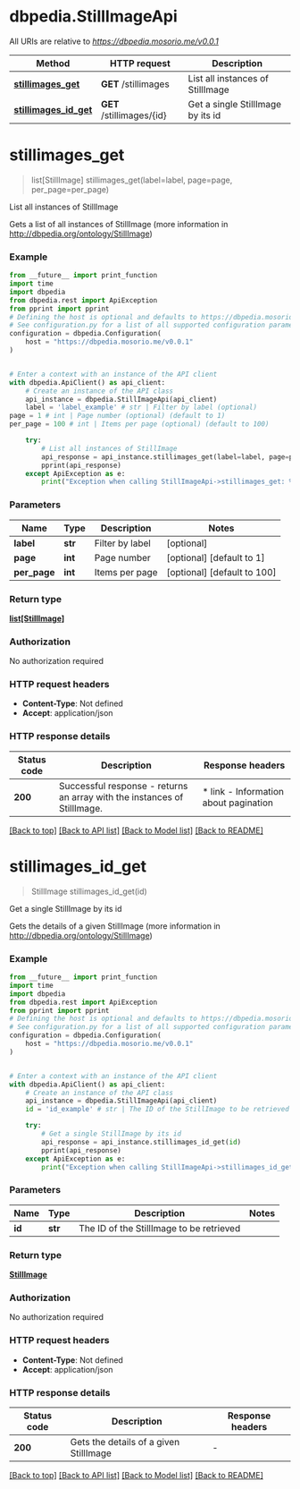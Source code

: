# dbpedia.StillImageApi

All URIs are relative to *https://dbpedia.mosorio.me/v0.0.1*

Method | HTTP request | Description
------------- | ------------- | -------------
[**stillimages_get**](StillImageApi.md#stillimages_get) | **GET** /stillimages | List all instances of StillImage
[**stillimages_id_get**](StillImageApi.md#stillimages_id_get) | **GET** /stillimages/{id} | Get a single StillImage by its id


# **stillimages_get**
> list[StillImage] stillimages_get(label=label, page=page, per_page=per_page)

List all instances of StillImage

Gets a list of all instances of StillImage (more information in http://dbpedia.org/ontology/StillImage)

### Example

```python
from __future__ import print_function
import time
import dbpedia
from dbpedia.rest import ApiException
from pprint import pprint
# Defining the host is optional and defaults to https://dbpedia.mosorio.me/v0.0.1
# See configuration.py for a list of all supported configuration parameters.
configuration = dbpedia.Configuration(
    host = "https://dbpedia.mosorio.me/v0.0.1"
)


# Enter a context with an instance of the API client
with dbpedia.ApiClient() as api_client:
    # Create an instance of the API class
    api_instance = dbpedia.StillImageApi(api_client)
    label = 'label_example' # str | Filter by label (optional)
page = 1 # int | Page number (optional) (default to 1)
per_page = 100 # int | Items per page (optional) (default to 100)

    try:
        # List all instances of StillImage
        api_response = api_instance.stillimages_get(label=label, page=page, per_page=per_page)
        pprint(api_response)
    except ApiException as e:
        print("Exception when calling StillImageApi->stillimages_get: %s\n" % e)
```

### Parameters

Name | Type | Description  | Notes
------------- | ------------- | ------------- | -------------
 **label** | **str**| Filter by label | [optional] 
 **page** | **int**| Page number | [optional] [default to 1]
 **per_page** | **int**| Items per page | [optional] [default to 100]

### Return type

[**list[StillImage]**](StillImage.md)

### Authorization

No authorization required

### HTTP request headers

 - **Content-Type**: Not defined
 - **Accept**: application/json

### HTTP response details
| Status code | Description | Response headers |
|-------------|-------------|------------------|
**200** | Successful response - returns an array with the instances of StillImage. |  * link - Information about pagination <br>  |

[[Back to top]](#) [[Back to API list]](../README.md#documentation-for-api-endpoints) [[Back to Model list]](../README.md#documentation-for-models) [[Back to README]](../README.md)

# **stillimages_id_get**
> StillImage stillimages_id_get(id)

Get a single StillImage by its id

Gets the details of a given StillImage (more information in http://dbpedia.org/ontology/StillImage)

### Example

```python
from __future__ import print_function
import time
import dbpedia
from dbpedia.rest import ApiException
from pprint import pprint
# Defining the host is optional and defaults to https://dbpedia.mosorio.me/v0.0.1
# See configuration.py for a list of all supported configuration parameters.
configuration = dbpedia.Configuration(
    host = "https://dbpedia.mosorio.me/v0.0.1"
)


# Enter a context with an instance of the API client
with dbpedia.ApiClient() as api_client:
    # Create an instance of the API class
    api_instance = dbpedia.StillImageApi(api_client)
    id = 'id_example' # str | The ID of the StillImage to be retrieved

    try:
        # Get a single StillImage by its id
        api_response = api_instance.stillimages_id_get(id)
        pprint(api_response)
    except ApiException as e:
        print("Exception when calling StillImageApi->stillimages_id_get: %s\n" % e)
```

### Parameters

Name | Type | Description  | Notes
------------- | ------------- | ------------- | -------------
 **id** | **str**| The ID of the StillImage to be retrieved | 

### Return type

[**StillImage**](StillImage.md)

### Authorization

No authorization required

### HTTP request headers

 - **Content-Type**: Not defined
 - **Accept**: application/json

### HTTP response details
| Status code | Description | Response headers |
|-------------|-------------|------------------|
**200** | Gets the details of a given StillImage |  -  |

[[Back to top]](#) [[Back to API list]](../README.md#documentation-for-api-endpoints) [[Back to Model list]](../README.md#documentation-for-models) [[Back to README]](../README.md)

